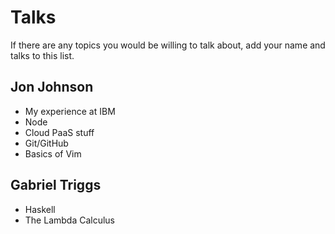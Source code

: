 # Talks

If there are any topics you would be willing to talk about, add your name and talks to this list.

## Jon Johnson

- My experience at IBM
- Node
- Cloud PaaS stuff
- Git/GitHub
- Basics of Vim

## Gabriel Triggs
- Haskell
- The Lambda Calculus
